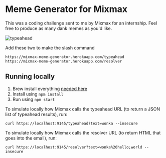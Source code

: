 # Meme Generator for Mixmax

This was a coding challenge sent to me by Mixmax for an internship. Feel free to produce as many dank memes as you'd like.

![typeahead](http://i.imgur.com/aE0lxMN.gif)

Add these two to make the slash command
```
https://mixmax-meme-generator.herokuapp.com/typeahead
https://mixmax-meme-generator.herokuapp.com/resolver
```

## Running locally

1. Brew install everything [needed here](https://github.com/aheckmann/gm)
2. Install using `npm install`
3. Run using `npm start`

To simulate locally how Mixmax calls the typeahead URL (to return a JSON list of typeahead results), run:

```
curl https://localhost:9145/typeahead?text=wonka --insecure
```

To simulate locally how Mixmax calls the resolver URL (to return HTML that goes into the email), run:

```
curl https://localhost:9145/resolver?text=wonka%20hello;world --insecure
```
